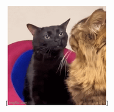 [![Header](https://github.com/vegetablesaladdd/vegetablesaladdd/blob/main/assets/fb12dd7f542f22d146fa095b665fa8ad.gif)]
